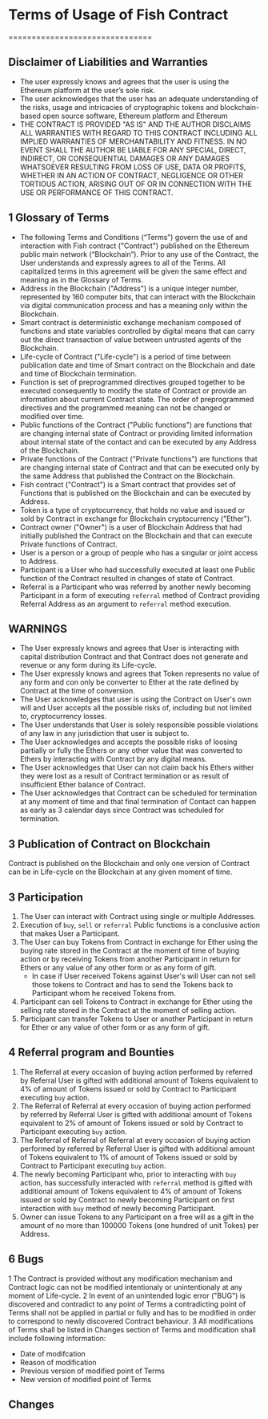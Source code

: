 # Terms of Usage of Fish Contract
===============================

## Disclaimer of Liabilities and Warranties

* The user expressly knows and agrees that the user is using the Ethereum platform at the user’s sole risk.
* The user acknowledges that the user has an adequate understanding of the risks, usage and intricacies of cryptographic tokens and blockchain-based open source software, Ethereum platform and Ethereum
* THE CONTRACT IS PROVIDED "AS IS" AND THE AUTHOR DISCLAIMS ALL WARRANTIES WITH REGARD TO THIS CONTRACT INCLUDING ALL IMPLIED WARRANTIES OF MERCHANTABILITY AND FITNESS. IN NO EVENT SHALL THE AUTHOR BE LIABLE FOR ANY SPECIAL, DIRECT, INDIRECT, OR CONSEQUENTIAL DAMAGES OR ANY DAMAGES WHATSOEVER RESULTING FROM LOSS OF USE, DATA OR PROFITS, WHETHER IN AN ACTION OF CONTRACT, NEGLIGENCE OR OTHER TORTIOUS ACTION, ARISING OUT OF OR IN CONNECTION WITH THE USE OR PERFORMANCE OF THIS CONTRACT.

## 1 Glossary of Terms

* The following Terms and Conditions (“Terms”) govern the use of and interaction with Fish contract ("Contract") published on the Ethereum public main network (“Blockchain”). Prior to any use of the Contract, the User understands and expressly agrees to all of the Terms. All capitalized terms in this agreement will be given the same effect and meaning as in the Glossary of Terms.
* Address in the Blockchain ("Address") is a unique integer number, represented by 160 computer bits, that can interact with the Blockchain via digital communication process and has a meaning only within the Blockchain.
* Smart contract is deterministic exchange mechanism composed of functions and state variables controlled by digital means that can carry out the direct transaction of value between untrusted agents of the Blockchain.
* Life-cycle of Contract ("Life-cycle") is a period of time between publication date and time of Smart contract on the Blockchain and date and time of Blockchain termination.
* Function is set of preprogrammed directives grouped together to be executed consequently to modify the state of Contract or provide an information about current Contract state. The order of preprogrammed directives and the programmed meaning can not be changed or modified over time.
* Public functions of the Contract ("Public functions") are functions that are changing internal state of Contract or providing limited information about internal state of the contact and can be executed by any Address of the Blockchain.
* Private functions of the Contract ("Private functions") are functions that are changing internal state of Contract and that can be executed only by the same Address that published the Contract on the Blockchain.
* Fish contract ("Contract") is a Smart contract that provides set of Functions that is published on the Blockchain and can be executed by Address.
* Token is a type of cryptocurrency, that holds no value and issued or sold by Contract in exchange for Blockchain cryptocurrency ("Ether").
* Contract owner ("Owner") is a user of Blockchain Address that had initially published the Contract on the Blockchain and that can execute Private functions of Contract.
* User is a person or a group of people who has a singular or joint access to Address.
* Participant is a User who had successfully executed at least one Public function of the Contract resulted in changes of state of Contract.
* Referral is a Participant who was referred by another newly becoming Participant in a form of executing `referral` method of Contract providing Referral Address as an argument to `referral` method execution.

## WARNINGS

* The User expressly knows and agrees that User is interacting with capital distribution Contract and that Contract does not generate and revenue or any form during its Life-cycle.
* The User expressly knows and agrees that Token represents no value of any form and con only be converter to Ether at the rate defined by Contract at the time of conversion.
* The User acknowledges that user is using the Contract on User's own will and User accepts all the possible risks of, including but not limited to, cryptocurrency losses.
* The User understands that User is solely responsible possible violations of any law in any jurisdiction that user is subject to.
* The User acknowledges and accepts the possible risks of loosing partially or fully the Ethers or any other value that was converted to Ethers by interacting with Contract by any digital means.
* The User acknowledges that User can not claim back his Ethers wither they were lost as a result of Contract termination or as result of insufficient Ether balance of Contract.
* The User acknowledges that Contract can be scheduled for termination at any moment of time and that final termination of Contact can happen as early as 3 calendar days since Contract was scheduled for termination.

## 3 Publication of Contract on Blockchain

Contract is published on the Blockchain and only one version of Contract can be in Life-cycle on the Blockchain at any given moment of time.

## 3 Participation

1. The User can interact with Contract using single or multiple Addresses.
2. Execution of `buy`, `sell` or `referral` Public functions is a conclusive action that makes User a Participant.
3. The User can buy Tokens from Contract in exchange for Ether using the buying rate stored in the Contract at the moment of time of buying action or by receiving Tokens from another Participant in return for Ethers or any value of any other form or as any form of gift.
   * In case if User received Tokens against User's will User can not sell those tokens to Contract and has to send the Tokens back to Participant whom he received Tokens from.
4. Participant can sell Tokens to Contract in exchange for Ether using the selling rate stored in the Contract at the moment of selling action.
5. Participant can transfer Tokens to User or another Participant in return for Ether or any value of other form or as any form of gift.

## 4 Referral program and Bounties

1. The Referral at every occasion of buying action performed by referred by Referral User is gifted with additional amount of Tokens equivalent to 4% of amount of Tokens issued or sold by Contract to Participant executing `buy` action.
2. The Referral of Referral at every occasion of buying action performed by referred by Referral User is gifted with additional amount of Tokens equivalent to 2% of amount of Tokens issued or sold by Contract to Participant executing `buy` action.
3. The Referral of Referral of Referral at every occasion of buying action performed by referred by Referral User is gifted with additional amount of Tokens equivalent to 1% of amount of Tokens issued or sold by Contract to Participant executing `buy` action.
4. The newly becoming Participant who, prior to interacting with `buy` action, has successfully interacted with `referral` method is gifted with additional amount of Tokens equivalent to 4% of amount of Tokens issued or sold by Contract to newly becoming Participant on first interaction with `buy` method of newly becoming Participant.
5. Owner can issue Tokens to any Participant on a free will as a gift in the amount of no more than 100000 Tokens (one hundred of unit Tokes) per Address. 

## 6 Bugs

1 The Contract is provided without any modification mechanism and Contract logic can not be modified intentionaly or unintentionaly at any moment of Life-cycle. 
2 In event of an unintended logic error ("BUG") is discovered and contradict to any point of Terms a contradicting point of Terms shall not be applied in partial or fully and has to be modified in order to correspond to newly discovered Contract behaviour.
3 All modifications of Terms shall be listed in Changes section of Terms and modification shall include following information:
  * Date of modifcation
  * Reason of modification
  * Previous version of modified point of Terms
  * New version of modified point of Terms

## Changes
